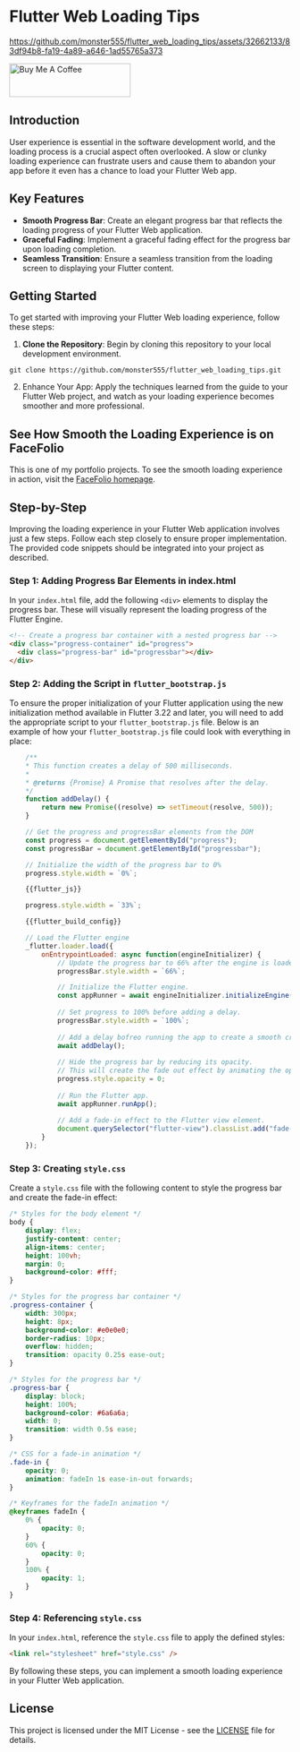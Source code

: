 # Flutter Web Loading Tips

https://github.com/monster555/flutter_web_loading_tips/assets/32662133/83df94b8-fa19-4a89-a646-1ad55765a373

<a href="https://www.buymeacoffee.com/danicoy" target="_blank"><img src="https://cdn.buymeacoffee.com/buttons/v2/default-yellow.png" alt="Buy Me A Coffee" style="height: 60px !important;width: 217px !important;" ></a>

## Introduction

User experience is essential in the software development world, and the loading process is a crucial aspect often overlooked. A slow or clunky loading experience can frustrate users and cause them to abandon your app before it even has a chance to load your Flutter Web app.

## Key Features

- **Smooth Progress Bar**: Create an elegant progress bar that reflects the loading progress of your Flutter Web application.
- **Graceful Fading**: Implement a graceful fading effect for the progress bar upon loading completion.
- **Seamless Transition**: Ensure a seamless transition from the loading screen to displaying your Flutter content.

## Getting Started

To get started with improving your Flutter Web loading experience, follow these steps:

1. **Clone the Repository**: Begin by cloning this repository to your local development environment.

  ```shell
  git clone https://github.com/monster555/flutter_web_loading_tips.git
  ```

2. Enhance Your App: Apply the techniques learned from the guide to your Flutter Web project, and watch as your loading experience becomes smoother and more professional.

## See How Smooth the Loading Experience is on FaceFolio

This is one of my portfolio projects. To see the smooth loading experience in action, visit the [FaceFolio homepage](https://facefolio.dctech.dev).

## Step-by-Step

Improving the loading experience in your Flutter Web application involves just a few steps. Follow each step closely to ensure proper implementation. The provided code snippets should be integrated into your project as described.

### Step 1: Adding Progress Bar Elements in index.html

In your `index.html` file, add the following `<div>` elements to display the progress bar. These will visually represent the loading progress of the Flutter Engine.

```html
<!-- Create a progress bar container with a nested progress bar -->
<div class="progress-container" id="progress">
  <div class="progress-bar" id="progressbar"></div>
</div>
```

### Step 2: Adding the Script in `flutter_bootstrap.js`

To ensure the proper initialization of your Flutter application using the new initialization method available in Flutter 3.22 and later, you will need to add the appropriate script to your `flutter_bootstrap.js` file. Below is an example of how your `flutter_bootstrap.js` file could look with everything in place:

```javascript
    /**
    * This function creates a delay of 500 milliseconds.
    *
    * @returns {Promise} A Promise that resolves after the delay.
    */
    function addDelay() {
        return new Promise((resolve) => setTimeout(resolve, 500));
    }

    // Get the progress and progressBar elements from the DOM
    const progress = document.getElementById("progress");
    const progressBar = document.getElementById("progressbar");

    // Initialize the width of the progress bar to 0%
    progress.style.width = `0%`;

    {{flutter_js}}

    progress.style.width = `33%`;

    {{flutter_build_config}}

    // Load the Flutter engine
    _flutter.loader.load({
        onEntrypointLoaded: async function(engineInitializer) {
            // Update the progress bar to 66% after the engine is loaded
            progressBar.style.width = `66%`;

            // Initialize the Flutter engine.
            const appRunner = await engineInitializer.initializeEngine();
    
            // Set progress to 100% before adding a delay.
            progressBar.style.width = `100%`;
            
            // Add a delay bofreo running the app to create a smooth crossfade effect.
            await addDelay();
            
            // Hide the progress bar by reducing its opacity.
            // This will create the fade out effect by animating the opacity.
            progress.style.opacity = 0;
    
            // Run the Flutter app.
            await appRunner.runApp();
    
            // Add a fade-in effect to the Flutter view element.
            document.querySelector("flutter-view").classList.add("fade-in");
        }
    });
```

### Step 3: Creating `style.css`

Create a `style.css` file with the following content to style the progress bar and create the fade-in effect:

```css
/* Styles for the body element */
body {
    display: flex;
    justify-content: center;
    align-items: center;
    height: 100vh;
    margin: 0;
    background-color: #fff;
}

/* Styles for the progress bar container */
.progress-container {
    width: 300px;
    height: 8px;
    background-color: #e0e0e0;
    border-radius: 10px;
    overflow: hidden;
    transition: opacity 0.25s ease-out;
}

/* Styles for the progress bar */
.progress-bar {
    display: block;
    height: 100%;
    background-color: #6a6a6a;
    width: 0;
    transition: width 0.5s ease;
}

/* CSS for a fade-in animation */
.fade-in {
    opacity: 0;
    animation: fadeIn 1s ease-in-out forwards;
}

/* Keyframes for the fadeIn animation */
@keyframes fadeIn {
    0% {
        opacity: 0;
    }
    60% {
        opacity: 0;
    }
    100% {
        opacity: 1;
    }
}
```

### Step 4: Referencing `style.css`

In your `index.html`, reference the `style.css` file to apply the defined styles:

```html
<link rel="stylesheet" href="style.css" />
```

By following these steps, you can implement a smooth loading experience in your Flutter Web application.

## License

This project is licensed under the MIT License - see the [LICENSE](LICENSE) file for details.
